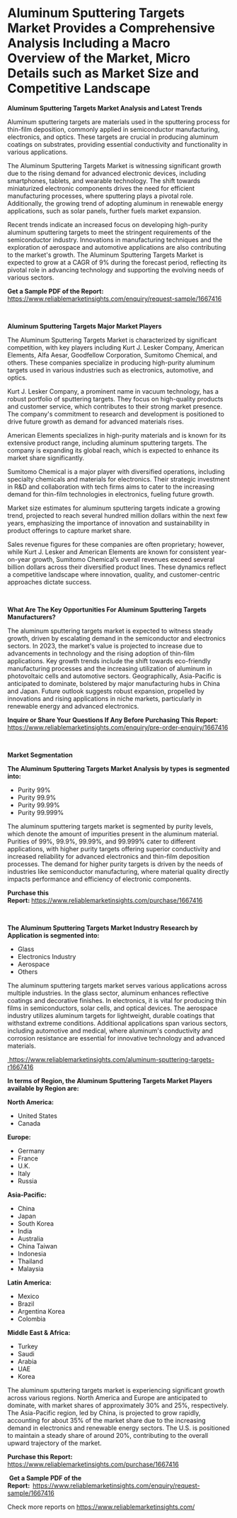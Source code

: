 <p><h1>Aluminum Sputtering Targets Market Provides a Comprehensive Analysis Including a Macro Overview of the Market, Micro Details such as Market Size and Competitive Landscape</h1></p><p><strong>Aluminum Sputtering Targets Market Analysis and Latest Trends</strong></p>
<p><p>Aluminum sputtering targets are materials used in the sputtering process for thin-film deposition, commonly applied in semiconductor manufacturing, electronics, and optics. These targets are crucial in producing aluminum coatings on substrates, providing essential conductivity and functionality in various applications.</p><p>The Aluminum Sputtering Targets Market is witnessing significant growth due to the rising demand for advanced electronic devices, including smartphones, tablets, and wearable technology. The shift towards miniaturized electronic components drives the need for efficient manufacturing processes, where sputtering plays a pivotal role. Additionally, the growing trend of adopting aluminum in renewable energy applications, such as solar panels, further fuels market expansion.</p><p>Recent trends indicate an increased focus on developing high-purity aluminum sputtering targets to meet the stringent requirements of the semiconductor industry. Innovations in manufacturing techniques and the exploration of aerospace and automotive applications are also contributing to the market's growth. The Aluminum Sputtering Targets Market is expected to grow at a CAGR of 9% during the forecast period, reflecting its pivotal role in advancing technology and supporting the evolving needs of various sectors.</p></p>
<p><strong>Get a Sample PDF of the Report:&nbsp;</strong> <a href="https://www.reliablemarketinsights.com/enquiry/request-sample/1667416?utm_campaign=2532&utm_medium=2&utm_source=Github&utm_content=ia&utm_term=08032025&utm_id=aluminum-sputtering-targets">https://www.reliablemarketinsights.com/enquiry/request-sample/1667416</a></p>
<p>&nbsp;</p>
<p><strong>Aluminum Sputtering Targets Major Market Players</strong></p>
<p><p>The Aluminum Sputtering Targets Market is characterized by significant competition, with key players including Kurt J. Lesker Company, American Elements, Alfa Aesar, Goodfellow Corporation, Sumitomo Chemical, and others. These companies specialize in producing high-purity aluminum targets used in various industries such as electronics, automotive, and optics.</p><p>Kurt J. Lesker Company, a prominent name in vacuum technology, has a robust portfolio of sputtering targets. They focus on high-quality products and customer service, which contributes to their strong market presence. The company's commitment to research and development is positioned to drive future growth as demand for advanced materials rises. </p><p>American Elements specializes in high-purity materials and is known for its extensive product range, including aluminum sputtering targets. The company is expanding its global reach, which is expected to enhance its market share significantly.</p><p>Sumitomo Chemical is a major player with diversified operations, including specialty chemicals and materials for electronics. Their strategic investment in R&D and collaboration with tech firms aims to cater to the increasing demand for thin-film technologies in electronics, fueling future growth.</p><p>Market size estimates for aluminum sputtering targets indicate a growing trend, projected to reach several hundred million dollars within the next few years, emphasizing the importance of innovation and sustainability in product offerings to capture market share.</p><p>Sales revenue figures for these companies are often proprietary; however, while Kurt J. Lesker and American Elements are known for consistent year-on-year growth, Sumitomo Chemical’s overall revenues exceed several billion dollars across their diversified product lines. These dynamics reflect a competitive landscape where innovation, quality, and customer-centric approaches dictate success.</p></p>
<p>&nbsp;</p>
<p><strong>What Are The Key Opportunities For Aluminum Sputtering Targets Manufacturers?</strong></p>
<p><p>The aluminum sputtering targets market is expected to witness steady growth, driven by escalating demand in the semiconductor and electronics sectors. In 2023, the market's value is projected to increase due to advancements in technology and the rising adoption of thin-film applications. Key growth trends include the shift towards eco-friendly manufacturing processes and the increasing utilization of aluminum in photovoltaic cells and automotive sectors. Geographically, Asia-Pacific is anticipated to dominate, bolstered by major manufacturing hubs in China and Japan. Future outlook suggests robust expansion, propelled by innovations and rising applications in niche markets, particularly in renewable energy and advanced electronics.</p></p>
<p><strong>Inquire or Share Your Questions If Any Before Purchasing This Report:</strong> <a href="https://www.reliablemarketinsights.com/enquiry/pre-order-enquiry/1667416?utm_campaign=2532&utm_medium=2&utm_source=Github&utm_content=ia&utm_term=08032025&utm_id=aluminum-sputtering-targets">https://www.reliablemarketinsights.com/enquiry/pre-order-enquiry/1667416</a></p>
<p>&nbsp;</p>
<p><strong>Market Segmentation</strong></p>
<p><strong>The Aluminum Sputtering Targets Market Analysis by types is segmented into:</strong></p>
<p><ul><li>Purity 99%</li><li>Purity 99.9%</li><li>Purity 99.99%</li><li>Purity 99.999%</li></ul></p>
<p><p>The aluminum sputtering targets market is segmented by purity levels, which denote the amount of impurities present in the aluminum material. Purities of 99%, 99.9%, 99.99%, and 99.999% cater to different applications, with higher purity targets offering superior conductivity and increased reliability for advanced electronics and thin-film deposition processes. The demand for higher purity targets is driven by the needs of industries like semiconductor manufacturing, where material quality directly impacts performance and efficiency of electronic components.</p></p>
<p><strong>Purchase this Report:&nbsp;</strong><a href="https://www.reliablemarketinsights.com/purchase/1667416?utm_campaign=2532&utm_medium=2&utm_source=Github&utm_content=ia&utm_term=08032025&utm_id=aluminum-sputtering-targets">https://www.reliablemarketinsights.com/purchase/1667416</a></p>
<p>&nbsp;</p>
<p><strong>The Aluminum Sputtering Targets Market Industry Research by Application is segmented into:</strong></p>
<p><ul><li>Glass</li><li>Electronics Industry</li><li>Aerospace</li><li>Others</li></ul></p>
<p><p>The aluminum sputtering targets market serves various applications across multiple industries. In the glass sector, aluminum enhances reflective coatings and decorative finishes. In electronics, it is vital for producing thin films in semiconductors, solar cells, and optical devices. The aerospace industry utilizes aluminum targets for lightweight, durable coatings that withstand extreme conditions. Additional applications span various sectors, including automotive and medical, where aluminum's conductivity and corrosion resistance are essential for innovative technology and advanced materials.</p></p>
<p><a href="https://www.reliablemarketinsights.com/aluminum-sputtering-targets-r1667416?utm_campaign=2532&utm_medium=2&utm_source=Github&utm_content=ia&utm_term=08032025&utm_id=aluminum-sputtering-targets">&nbsp;https://www.reliablemarketinsights.com/aluminum-sputtering-targets-r1667416</a></p>
<p><strong>In terms of Region, the Aluminum Sputtering Targets Market Players available by Region are:</strong></p>
<p>
    <p> <strong> North America: </strong>
        <ul>
            <li>United States</li>
            <li>Canada</li>
        </ul>
        </p> 
    <p> <strong> Europe: </strong>
        <ul>
            <li>Germany</li>
            <li>France</li>
            <li>U.K.</li>
            <li>Italy</li>
            <li>Russia</li>
        </ul>
        </p> 
    <p> <strong> Asia-Pacific: </strong>
        <ul>
            <li>China</li>
            <li>Japan</li>
            <li>South Korea</li>
            <li>India</li>
            <li>Australia</li>
            <li>China Taiwan</li>
            <li>Indonesia</li>
            <li>Thailand</li>
            <li>Malaysia</li>
        </ul>
        </p> 
    <p> <strong> Latin America: </strong>
        <ul>
            <li>Mexico</li>
            <li>Brazil</li>
            <li>Argentina Korea</li>
            <li>Colombia</li>
        </ul>
        </p> 
    <p> <strong> Middle East & Africa: </strong>
        <ul>
            <li>Turkey</li>
            <li>Saudi</li>
            <li>Arabia</li>
            <li>UAE</li>
            <li>Korea</li>
        </ul>
    </p>
    </p>
<p><p>The aluminum sputtering targets market is experiencing significant growth across various regions. North America and Europe are anticipated to dominate, with market shares of approximately 30% and 25%, respectively. The Asia-Pacific region, led by China, is projected to grow rapidly, accounting for about 35% of the market share due to the increasing demand in electronics and renewable energy sectors. The U.S. is positioned to maintain a steady share of around 20%, contributing to the overall upward trajectory of the market.</p></p>
<p><strong>Purchase this Report: </strong><a href="https://www.reliablemarketinsights.com/purchase/1667416?utm_campaign=2532&utm_medium=2&utm_source=Github&utm_content=ia&utm_term=08032025&utm_id=aluminum-sputtering-targets">https://www.reliablemarketinsights.com/purchase/1667416</a></p>
<p>&nbsp;<strong>Get a Sample PDF of the Report:&nbsp;&nbsp;</strong><a href="https://www.reliablemarketinsights.com/enquiry/request-sample/1667416?utm_campaign=2532&utm_medium=2&utm_source=Github&utm_content=ia&utm_term=08032025&utm_id=aluminum-sputtering-targets">https://www.reliablemarketinsights.com/enquiry/request-sample/1667416</a></p>
<p><strong></strong></p>
<p>Check more reports on <a href="https://www.reliablemarketinsights.com/?utm_campaign=2532&utm_medium=2&utm_source=Github&utm_content=ia&utm_term=08032025&utm_id=aluminum-sputtering-targets">https://www.reliablemarketinsights.com/</a></p>